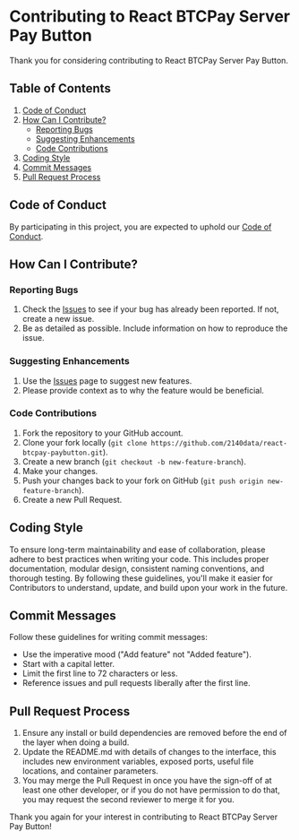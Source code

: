# Contributing to React BTCPay Server Pay Button

Thank you for considering contributing to React BTCPay Server Pay Button.

## Table of Contents

1. [Code of Conduct](#code-of-conduct)
2. [How Can I Contribute?](#how-can-i-contribute)
    - [Reporting Bugs](#reporting-bugs)
    - [Suggesting Enhancements](#suggesting-enhancements)
    - [Code Contributions](#code-contributions)
3. [Coding Style](#coding-style)
4. [Commit Messages](#commit-messages)
5. [Pull Request Process](#pull-request-process)

## Code of Conduct

By participating in this project, you are expected to uphold our [Code of Conduct](CODE_OF_CONDUCT.md).

## How Can I Contribute?

### Reporting Bugs

1. Check the [Issues](https://github.com/2140data/react-btcpay-paybutton/issues) to see if your bug has already been reported. If not, create a new issue.
2. Be as detailed as possible. Include information on how to reproduce the issue.

### Suggesting Enhancements

1. Use the [Issues](https://github.com/2140data/react-btcpay-paybutton/issues) page to suggest new features.
2. Please provide context as to why the feature would be beneficial.

### Code Contributions

1. Fork the repository to your GitHub account.
2. Clone your fork locally (`git clone https://github.com/2140data/react-btcpay-paybutton.git`).
3. Create a new branch (`git checkout -b new-feature-branch`).
4. Make your changes.
5. Push your changes back to your fork on GitHub (`git push origin new-feature-branch`).
6. Create a new Pull Request.

## Coding Style

To ensure long-term maintainability and ease of collaboration, please adhere to best practices when writing your code. This includes proper documentation, modular design, consistent naming conventions, and thorough testing. By following these guidelines, you'll make it easier for Contributors to understand, update, and build upon your work in the future.

## Commit Messages

Follow these guidelines for writing commit messages:
- Use the imperative mood ("Add feature" not "Added feature").
- Start with a capital letter.
- Limit the first line to 72 characters or less.
- Reference issues and pull requests liberally after the first line.

## Pull Request Process

1. Ensure any install or build dependencies are removed before the end of the layer when doing a build.
2. Update the README.md with details of changes to the interface, this includes new environment variables, exposed ports, useful file locations, and container parameters.
3. You may merge the Pull Request in once you have the sign-off of at least one other developer, or if you do not have permission to do that, you may request the second reviewer to merge it for you.

Thank you again for your interest in contributing to React BTCPay Server Pay Button!
